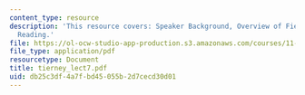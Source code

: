 ```yaml
---
content_type: resource
description: 'This resource covers: Speaker Background, Overview of Field, and Recommended
  Reading.'
file: https://ol-ocw-studio-app-production.s3.amazonaws.com/courses/11-941-disaster-vulnerability-and-resilience-spring-2005/db25c3df4a7fbd45055b2d7cecd30d01_tierney_lect7.pdf
file_type: application/pdf
resourcetype: Document
title: tierney_lect7.pdf
uid: db25c3df-4a7f-bd45-055b-2d7cecd30d01
---
```

